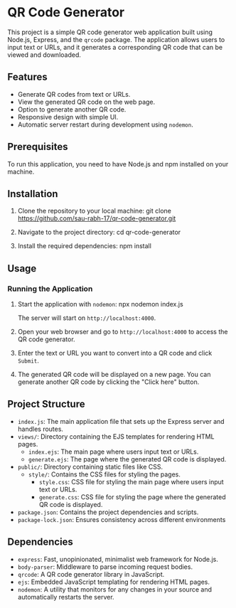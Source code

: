 # QR Code Generator

This project is a simple QR code generator web application built using Node.js, Express, and the `qrcode` package. The application allows users to input text or URLs, and it generates a corresponding QR code that can be viewed and downloaded.

## Features

- Generate QR codes from text or URLs.
- View the generated QR code on the web page.
- Option to generate another QR code.
- Responsive design with simple UI.
- Automatic server restart during development using `nodemon`.

## Prerequisites

To run this application, you need to have Node.js and npm installed on your machine.

## Installation

1. Clone the repository to your local machine:
    git clone https://github.com/sau-rabh-17/qr-code-generator.git
   
3. Navigate to the project directory:
    cd qr-code-generator
   
5. Install the required dependencies:
    npm install

## Usage

### Running the Application

1. Start the application with `nodemon`:
   npx nodemon index.js
   
   The server will start on `http://localhost:4000`.

3. Open your web browser and go to `http://localhost:4000` to access the QR code generator.

4. Enter the text or URL you want to convert into a QR code and click `Submit`.

5. The generated QR code will be displayed on a new page. You can generate another QR code by clicking the "Click here" button.

## Project Structure

- `index.js`: The main application file that sets up the Express server and handles routes.
- `views/`: Directory containing the EJS templates for rendering HTML pages.
  - `index.ejs`: The main page where users input text or URLs.
  - `generate.ejs`: The page where the generated QR code is displayed.
- `public/`: Directory containing static files like CSS.
  - `style/`: Contains the CSS files for styling the pages.
    - `style.css`: CSS file for styling the main page where users input text or URLs.
    - `generate.css`: CSS file for styling the page where the generated QR code is displayed.
- `package.json`: Contains the project dependencies and scripts.
- `package-lock.json`: Ensures consistency across different environments

## Dependencies

- `express`: Fast, unopinionated, minimalist web framework for Node.js.
- `body-parser`: Middleware to parse incoming request bodies.
- `qrcode`: A QR code generator library in JavaScript.
- `ejs`: Embedded JavaScript templating for rendering HTML pages.
- `nodemon`: A utility that monitors for any changes in your source and automatically restarts the server.
